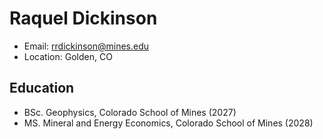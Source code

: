 # Raquel Dickinson
- Email: rrdickinson@mines.edu
- Location: Golden, CO

## Education
- BSc. Geophysics, Colorado School of Mines (2027)
- MS. Mineral and Energy Economics, Colorado School of Mines (2028)
